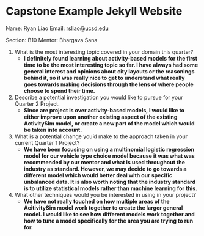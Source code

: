 # Capstone Example Jekyll Website

Name: Ryan Liao
Email: rsliao@ucsd.edu

Section: B10
Mentor: Bhargava Sana

1. What is the most interesting topic covered in your domain this quarter?
    - **I definitely found learning about activity-based models for the first time to be the most interesting topic so far. I have always had some general interest and opinions about city layouts or the reasonings behind it, so it was really nice to get to understand what really goes towards making decisions through the lens of where people choose to spend their time.**
1. Describe a potential investigation you would like to pursue for your Quarter 2 Project.
    - **Since are project is over activity-based models, I would like to either improve upon another existing aspect of the existing ActivitySim model, or create a new part of the model which would be taken into account.**
1. What is a potential change you’d make to the approach taken in your current Quarter 1 Project?
    - **We have been focusing on using a multinomial logistic regression model for our vehicle type choice model because it was what was recommended by our mentor and what is used throughout the industry as standard. However, we may decide to go towards a different model which would better deal with our specific unbalanced data. It is also worth noting that the industry standard is to utilize statistical models rather than machine learning for this.**
1. What other techniques would you be interested in using in your project?
    - **We have not really touched on how multiple areas of the AcitivitySim model work together to create the larger general model. I would like to see how different models work together and how to tune a model specifically for the area you are trying to run for.**

